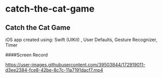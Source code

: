 # catch-the-cat-game
## Catch the Cat Game
iOS app created using:
Swift (UIKit) , 
User Defaults,
Gesture Recognizer,
Timer


####Screen Record



https://user-images.githubusercontent.com/39503844/172919011-d3ee2384-fce8-42be-8c7c-11a7191dacf7.mp4




